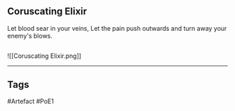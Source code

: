 ## Coruscating Elixir
Let blood sear in your veins,
Let the pain push outwards and turn away your enemy's blows.
##
![[Coruscating Elixir.png]]

---
## Tags
#Artefact
#PoE1